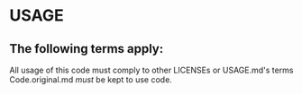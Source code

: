 # USAGE

## The following terms apply:
  All usage of this code must comply to other LICENSEs or USAGE.md's terms
  <br>
  Code.original.md _must_ be kept to use code.
  <br>
